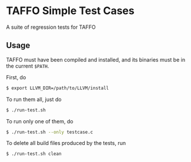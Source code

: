 # TAFFO Simple Test Cases

A suite of regression tests for TAFFO


## Usage

TAFFO must have been compiled and installed, and its binaries must be in the current `$PATH`.

First, do
```bash
$ export LLVM_DIR=/path/to/LLVM/install
```

To run them all, just do
```bash
$ ./run-test.sh
```

To run only one of them, do
```bash
$ ./run-test.sh --only testcase.c
```

To delete all build files produced by the tests, run
```bash
$ ./run-test.sh clean
```
